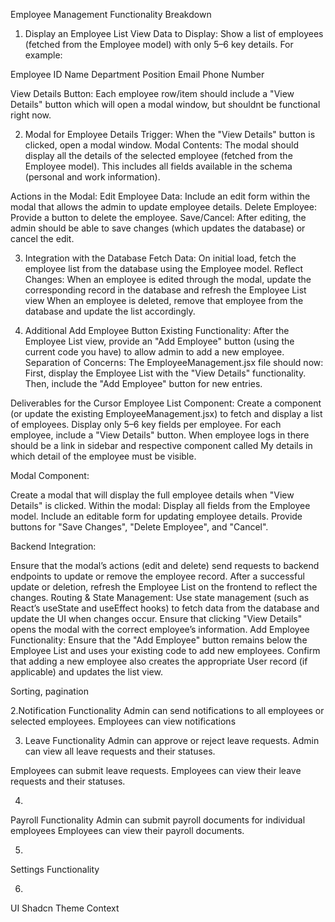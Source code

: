 










Employee Management Functionality Breakdown
1. Display an Employee List View
Data to Display:
Show a list of employees (fetched from the Employee model) with only 5–6 key details. For example:

Employee ID
Name
Department
Position
Email
Phone Number

View Details Button:
Each employee row/item should include a "View Details" button which will open a modal window, but shouldnt be functional right now.

2. Modal for Employee Details
Trigger:
When the "View Details" button is clicked, open a modal window.
Modal Contents:
The modal should display all the details of the selected employee (fetched from the Employee model). This includes all fields available in the schema (personal and work information).

Actions in the Modal:
Edit Employee Data:
Include an edit form within the modal that allows the admin to update employee details.
Delete Employee:
Provide a button to delete the employee.
Save/Cancel:
After editing, the admin should be able to save changes (which updates the database) or cancel the edit.


3. Integration with the Database
Fetch Data:
On initial load, fetch the employee list from the database using the Employee model.
Reflect Changes:
When an employee is edited through the modal, update the corresponding record in the database and refresh the Employee List view
When an employee is deleted, remove that employee from the database and update the list accordingly.

4. Additional Add Employee Button
Existing Functionality:
After the Employee List view, provide an "Add Employee" button (using the current code you have) to allow admin to add a new employee.
Separation of Concerns:
The EmployeeManagement.jsx file should now:
First, display the Employee List with the "View Details" functionality.
Then, include the "Add Employee" button for new entries.

Deliverables for the Cursor
Employee List Component:
Create a component (or update the existing EmployeeManagement.jsx) to fetch and display a list of employees.
Display only 5–6 key fields per employee.
For each employee, include a "View Details" button.
When employee logs in there should be a link in sidebar and respective component called My details in which detail of the employee must be visible.

Modal Component:

Create a modal that will display the full employee details when "View Details" is clicked.
Within the modal:
Display all fields from the Employee model.
Include an editable form for updating employee details.
Provide buttons for "Save Changes", "Delete Employee", and "Cancel".

Backend Integration:

Ensure that the modal’s actions (edit and delete) send requests to backend endpoints to update or remove the employee record.
After a successful update or deletion, refresh the Employee List on the frontend to reflect the changes.
Routing & State Management:
Use state management (such as React’s useState and useEffect hooks) to fetch data from the database and update the UI when changes occur.
Ensure that clicking "View Details" opens the modal with the correct employee’s information.
Add Employee Functionality:
Ensure that the "Add Employee" button remains below the Employee List and uses your existing code to add new employees.
Confirm that adding a new employee also creates the appropriate User record (if applicable) and updates the list view.




Sorting, pagination





2.Notification Functionality
Admin can send notifications to all employees or selected employees.
Employees can view notifications





3. Leave Functionality
Admin can approve or reject leave requests.
Admin can view all leave requests and their statuses.  

Employees can submit leave requests. 
Employees can view their leave requests and their statuses.
 





4.
Payroll Functionality
Admin can submit payroll documents for individual employees
Employees can view their payroll documents.



5.
Settings Functionality



6.
UI Shadcn
Theme Context
